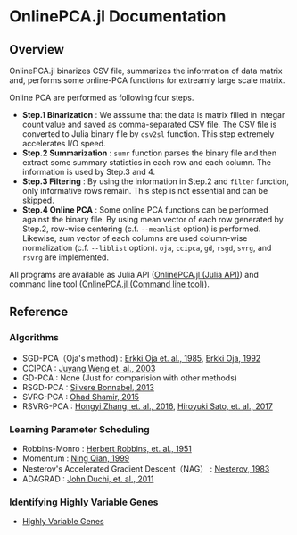 # OnlinePCA.jl Documentation
## Overview
OnlinePCA.jl binarizes CSV file, summarizes the information of data matrix and, performs some online-PCA functions for extreamly large scale matrix.

Online PCA are performed as following four steps.

- **Step.1 Binarization** : We asssume that the data is matrix filled in integar count value and saved as comma-separated CSV file. The CSV file is converted to Julia binary file by `csv2sl` function. This step extremely accelerates I/O speed.
- **Step.2 Summarization** : `sumr` function parses the binary file and then extract some summary statistics in each row and each column. The information is used by Step.3 and 4.
- **Step.3 Filtering** : By using the information in Step.2 and `filter` function, only informative rows remain. This step is not essential and can be skipped.
- **Step.4 Online PCA** : Some online PCA functions can be performed against the binary file. By using mean vector of each row generated by Step.2, row-wise centering (c.f. `--meanlist` option) is performed. Likewise, sum vector of each columns are used column-wise normalization (c.f. `--liblist` option). `oja`, `ccipca`, `gd`, `rsgd`, `svrg`, and `rsvrg` are implemented.

All programs are available as Julia API ([OnlinePCA.jl (Julia API)](@ref)) and command line tool ([OnlinePCA.jl (Command line tool)](@ref)).

## Reference
### Algorithms
- SGD-PCA（Oja's method) : [Erkki Oja et. al., 1985](https://www.sciencedirect.com/science/article/pii/0022247X85901313), [Erkki Oja, 1992](https://www.sciencedirect.com/science/article/pii/S0893608005800899)
- CCIPCA : [Juyang Weng et. al., 2003](http://citeseerx.ist.psu.edu/viewdoc/download?doi=10.1.1.7.5665&rep=rep1&type=pdf)
- GD-PCA : None (Just for comparision with other methods)
- RSGD-PCA : [Silvere Bonnabel, 2013](https://arxiv.org/abs/1111.5280)
- SVRG-PCA : [Ohad Shamir, 2015](http://proceedings.mlr.press/v37/shamir15.pdf)
- RSVRG-PCA : [Hongyi Zhang, et. al., 2016](http://papers.nips.cc/paper/6515-riemannian-svrg-fast-stochastic-optimization-on-riemannian-manifolds.pdf), [Hiroyuki Sato, et. al., 2017](https://arxiv.org/abs/1702.05594)

### Learning Parameter Scheduling
- Robbins-Monro : [Herbert Robbins, et. al., 1951](https://projecteuclid.org/download/pdf_1/euclid.aoms/1177729586)
- Momentum : [Ning Qian, 1999](http://citeseerx.ist.psu.edu/viewdoc/download?doi=10.1.1.57.5612&rep=rep1&type=pdf)
- Nesterov's Accelerated Gradient Descent（NAG） : [Nesterov, 1983](https://scholar.google.com/scholar?cluster=9343343034975135646&hl=en&oi=scholarr)
- ADAGRAD : [John Duchi, et. al., 2011](http://www.jmlr.org/papers/volume12/duchi11a/duchi11a.pdf)

### Identifying Highly Variable Genes
- [Highly Variable Genes](http://pklab.med.harvard.edu/scw2014/subpop_tutorial.html)
